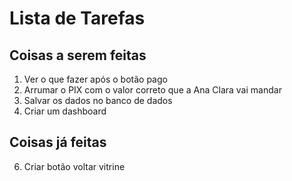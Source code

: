 # Lista de Tarefas

## Coisas a serem feitas

1. Ver o que fazer após o botão pago
2. Arrumar o PIX com o valor correto que a Ana Clara vai mandar
3. Salvar os dados no banco de dados
4. Criar um dashboard

## Coisas já feitas

6. Criar botão voltar vitrine
